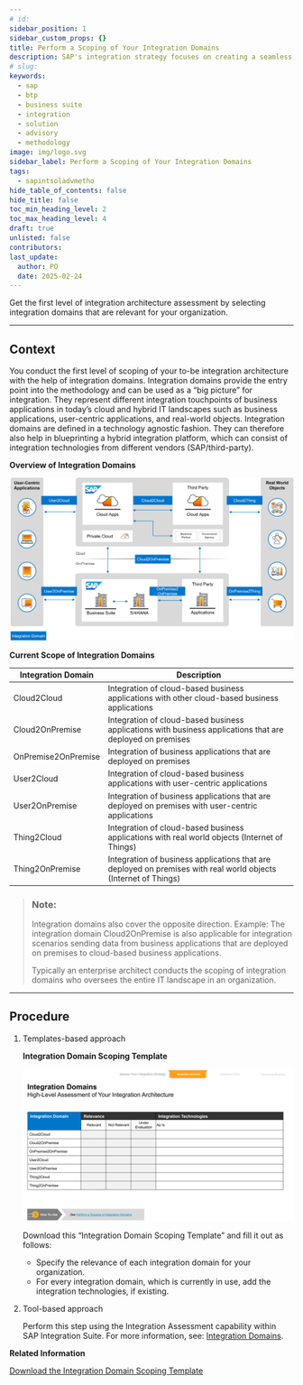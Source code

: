 ```yaml
---
# id: 
sidebar_position: 1
sidebar_custom_props: {}
title: Perform a Scoping of Your Integration Domains
description: SAP's integration strategy focuses on creating a seamless, intelligent suite of business applications by integrating end-to-end processes across SAP, partner, and third-party solutions, aiming to accelerate innovation and deliver significant business value. A key component of this strategy is the SAP Integration Solution Advisory Methodology, which provides a comprehensive framework for defining, documenting, and executing enterprise integration strategies, covering both technical and organizational aspects, and can be adapted to various integration technologies and organizational needs.
# slug: 
keywords:
  - sap
  - btp
  - business suite
  - integration
  - solution
  - advisory
  - methodology
image: img/logo.svg
sidebar_label: Perform a Scoping of Your Integration Domains
tags:
  - sapintsoladvmetho
hide_table_of_contents: false
hide_title: false
toc_min_heading_level: 2
toc_max_heading_level: 4
draft: true
unlisted: false
contributors:
last_update:
  author: PO
  date: 2025-02-24
---
```


<!-- loio3a1b8817a2d7464caddb907262e22e9d -->

Get the first level of integration architecture assessment by selecting integration domains that are relevant for your organization.

***

<a name="loio3a1b8817a2d7464caddb907262e22e9d__section_xdg_1t1_rwb"/>

## Context

You conduct the first level of scoping of your to-be integration architecture with the help of integration domains. Integration domains provide the entry point into the methodology and can be used as a “big picture” for integration. They represent different integration touchpoints of business applications in today’s cloud and hybrid IT landscapes such as business applications, user-centric applications, and real-world objects. Integration domains are defined in a technology agnostic fashion. They can therefore also help in blueprinting a hybrid integration platform, which can consist of integration technologies from different vendors \(SAP/third-party\).

  
  
**Overview of Integration Domains**

![](images/loio424361f9e8044ac296bd210ff25a2afa_LowRes.png "Overview of Integration Domains")

**Current Scope of Integration Domains**

|Integration Domain|Description|
|------------------|-----------|
|Cloud2Cloud|Integration of cloud-based business applications with other cloud-based business applications|
|Cloud2OnPremise|Integration of cloud-based business applications with business applications that are deployed on premises|
|OnPremise2OnPremise|Integration of business applications that are deployed on premises|
|User2Cloud|Integration of cloud-based business applications with user-centric applications|
|User2OnPremise|Integration of business applications that are deployed on premises with user-centric applications|
|Thing2Cloud|Integration of cloud-based business applications with real world objects \(Internet of Things\)|
|Thing2OnPremise|Integration of business applications that are deployed on premises with real world objects \(Internet of Things\)|

> ### Note:  
> Integration domains also cover the opposite direction. Example: The integration domain Cloud2OnPremise is also applicable for integration scenarios sending data from business applications that are deployed on premises to cloud-based business applications.
> 
> Typically an enterprise architect conducts the scoping of integration domains who oversees the entire IT landscape in an organization.

***

<a name="loio3a1b8817a2d7464caddb907262e22e9d__section_apw_st1_rwb"/>

## Procedure

1.  Templates-based approach

      
      
    **Integration Domain Scoping Template**

    ![](images/loio212e94b5eaf641aa9c4ccb8819d742b8_LowRes.png "Integration Domain Scoping Template")

    Download this “Integration Domain Scoping Template” and fill it out as follows:

    -   Specify the relevance of each integration domain for your organization.
    -   For every integration domain, which is currently in use, add the integration technologies, if existing.

2.  Tool-based approach

    Perform this step using the Integration Assessment capability within SAP Integration Suite. For more information, see: [Integration Domains](https://help.sap.com/docs/SAP_INTEGRATION_SUITE/51ab953548be4459bfe8539ecaeee98d/957de135ee4c4d5d9778355d76760572.html?q=Integration%20Assessment#integration-domains).


**Related Information**  


[Download the Integration Domain Scoping Template](https://d.dam.sap.com/a/rfnvPVX?rc=10)

